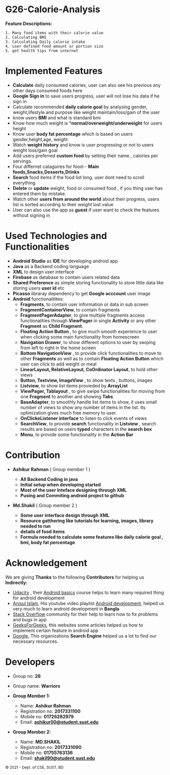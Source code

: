 # G26-Calorie-Analysis

<!-- **Expected Timeline**

<img src= "gantt_chart.jpg">

**Report on Learning  Pre-requisisties**
----------------------------------------

SL | Learning Task | Description | Status | Comment |
--:|:--------------|:------------|:------:|:--------|
1| basic layout,views,input output | designing what user can see and handling input output
2| Activity, fragments | more details about designing and behaviour of the app
3| Data base(sqliter or firebase-not sure | about store data in users device
4| json,api | getting data from Internet  -->


**Feature Descriptions:**

	1. Many food items with their calorie value
	2. Calculating BMI
	3. Calculating Daily calorie intake
	4. user defined food amount or portion size
	5. get health tips from internet

<!-- **Milestone Submissions:**

	Milestone 1:
	containing food items calorie value, bmi calculation and designing the apps initial layout
	
	Milestone 2:
	User defined food portions
	
	Milestone 3:
	Get health tips from internet -->


# Implemented Features

- **Calculate** daily consumed calories, user can also see his previous any other days consumed foods here
- **Google Sign in** to save users progress, user will not lose his data if he sign in
- Calculate recommended **daily calorie goal** by analysing gender, weight,lifestyle and purpose like weight maintain/loss/gain of the user
- know users **BMI** and what is standard bmi
- Know how much weight is ***normal/overweight/underweight** for users height
- Know user **body fat percentage** which is based on users gender,height,age, weight
- Watch **weight history** and know is user progressing or not to users weight loss/gain goal
- Add users preferred **custom food** by setting their name , calories per servings. 
- Four differnet catagoires for food-- **Main foods,Snacks,Desserts,Drinks**
- **Search** food items if the food list long. user dont need to scroll everything
- **Delete** or **update** weight, food or consumed food , if you thing user has entered them by mistake.
- Watch other **users from around the world** about their progress, users list is sorted according to their weight lost value
- User can also use the app as **guest** if user want to check the features without signing in

<!-- # Not Implemented Features

- Food macros like how much carbs,protein, fat in each food item
- Grabing Exercise data from other fitness apps like **Google fit** to match daily calorie goal -->

# Used Technologies and Functionalities

- **Android Studio** as  **IDE** for developing android app
- **Java** as a Backend coding language
- **XML** to design user interface
- **Firebase** as database to contain users related data
- **Shared Preference** as simple storing functionality to store little data like storing users **user id** etc
- **Picasso** libraray dependency to get **Google acccount** user image
- **Android** functionalitites:
  - **Fragments**, to contain user information or data in sub screen
  - **FragmentContainerView**, to contain fragments
  - **FragmentPagerAdapter**, to give  multiple fragments access functionalities through **ViewPager** in single **Activity** or any other **Fragment** as **Child Fragment**.
  - **Floating Action Button** , to give much smooth experience to user when clicking some main functionality from homescreen 
  - **Navigation Drawer**, to show different options to user by swiping from left to right in the home screen
  - **Bottom NavigationView** , to provide click functionalities to move to other **Fragments** as well as to contain **Floating Action Button** which user can click to add weight or meal
  - **LinearLayout, RelativeLayout, CoOrdinator Layout**, to hold other views
  - **Button, Textview, ImageView** , to show texts , buttons, images
  - **Listview**, to show list items provieded by **ArrayList**
  -  **ViewPager, Tablayout** , to give swipe functionalities for moving from one **Fragment** to another and showing **Tabs**
  -  **BaseAdapter**, to smoothly handle list items to show, it uses small number of views to show any number of items in the list. Its optimization gives much free memory to user.
  - **OnClickeListener interface** to listen to click events of views
  - **SearchView**, to provide **search** functionality in **Listview** , search results are based on users **typed** characters in the **search box**
  - **Menu**, to provide some functionality in the **Action Bar**

# Contribution

- **Ashikur Rahman** ( Group member 1 )
  - **All Backend Coding in java**
  - **Initial setup when developing started**
  - **Most of the user Inteface designing through XML**
  - **Pusing and Commiting android project to github**


- **Md.Shakil** ( Group member 2 )
  - **Some user interface design through XML**
  - **Resource gatthering like tutorials for learning, images, library needed to run**
  - **details of food items**
  - **Formula needed to calculate some features like daily calorie goal , bmi, body fat percentage**

# Acknowledgement 

We are giving **Thanks** to the following **Contributors** for helping us **Indirectly:**

- [Udacity](https://www.udacity.com) , their [Android basics](https://www.udacity.com/course/android-basics-user-interface--ud834) course helps to learn many required thing for android development
- [Anisul Islam](https://www.youtube.com/c/anisulislamrubel), His youtube video playlist [Android development](https://www.youtube.com/c/anisulislamrubel/playlists?view=50&sort=dd&shelf_id=4), helped us very much to learn android development in **Bangla**
- [Stack Overflow](https://stackoverflow.com) community for their help to learn how to fix problems and bugs in app
- [GeeksForGeeks](https://www.geeksforgeeks.org), this websites some articles helped us how to implement certain feature in android app
- [Google](https://www.google.com), This organizations **Search Engine** helped us a lot to find our necessary resources.



# Developers

- Group no: **26**
- Group name: **Warriors**


- **Group Member 1:**

  - Name: **Ashikur Rahman**
  - Registration no: **2017331100**
  - Mobile no: **01726282979**
  - Email: **ashikur00@student.sust.edu**
- **Group Member 2:**
  - Name: **MD.SHAKIL**
  - Registration no: **2017331090**
  - Mobile no: **01755763136**
  - Email: **shakil90@student.sust.edu**

<small>&copy; 2021 - Dept. of CSE, SUST, BD</small>
